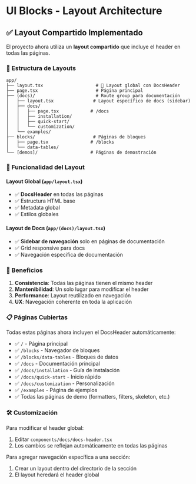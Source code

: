 # UI Blocks - Layout Architecture

## ✅ Layout Compartido Implementado

El proyecto ahora utiliza un **layout compartido** que incluye el header en todas las páginas.

### 📁 Estructura de Layouts

```
app/
├── layout.tsx                    # 🌟 Layout global con DocsHeader
├── page.tsx                      # Página principal
├── (docs)/                       # Route group para documentación
│   ├── layout.tsx               # Layout específico de docs (sidebar)
│   ├── docs/
│   │   ├── page.tsx            # /docs
│   │   ├── installation/
│   │   ├── quick-start/
│   │   └── customization/
│   └── examples/
├── blocks/                      # Páginas de bloques
│   ├── page.tsx                # /blocks
│   └── data-tables/
└── [demos]/                    # Páginas de demostración
```

### 🎯 Funcionalidad del Layout

#### Layout Global (`app/layout.tsx`)
- ✅ **DocsHeader** en todas las páginas
- ✅ Estructura HTML base
- ✅ Metadata global
- ✅ Estilos globales

#### Layout de Docs (`app/(docs)/layout.tsx`)
- ✅ **Sidebar de navegación** solo en páginas de documentación
- ✅ Grid responsive para docs
- ✅ Navegación específica de documentación

### 🌟 Beneficios

1. **Consistencia**: Todas las páginas tienen el mismo header
2. **Mantenibilidad**: Un solo lugar para modificar el header
3. **Performance**: Layout reutilizado en navegación
4. **UX**: Navegación coherente en toda la aplicación

### 📋 Páginas Cubiertas

Todas estas páginas ahora incluyen el DocsHeader automáticamente:

- ✅ `/` - Página principal
- ✅ `/blocks` - Navegador de bloques
- ✅ `/blocks/data-tables` - Bloques de datos
- ✅ `/docs` - Documentación principal
- ✅ `/docs/installation` - Guía de instalación
- ✅ `/docs/quick-start` - Inicio rápido
- ✅ `/docs/customization` - Personalización
- ✅ `/examples` - Página de ejemplos
- ✅ Todas las páginas de demo (formatters, filters, skeleton, etc.)

### 🛠️ Customización

Para modificar el header global:
1. Editar `components/docs/docs-header.tsx`
2. Los cambios se reflejan automáticamente en todas las páginas

Para agregar navegación específica a una sección:
1. Crear un layout dentro del directorio de la sección
2. El layout heredará el header global

